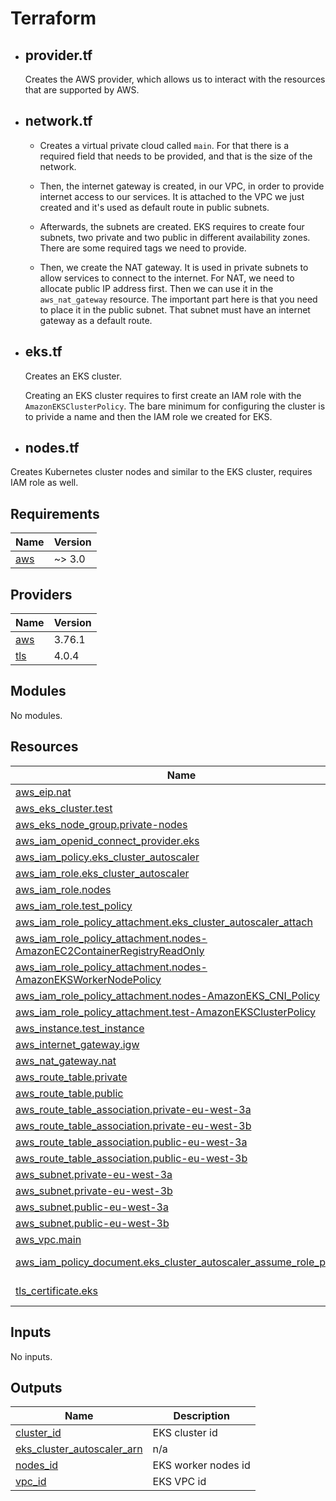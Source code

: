# Terraform

* ## provider.tf

  Creates the AWS provider, which allows us to interact with the resources that are supported by AWS.

* ## network.tf

  * Creates a virtual private cloud called ```main```. For that there is a required field that needs to be provided, and that is the size of the network.

  * Then, the internet gateway is created, in our VPC, in order to provide internet access to our services. It is attached to the VPC we just created and it's used as default route in public subnets.

  * Afterwards, the subnets are created. EKS requires to create four subnets, two private and two public in different availability zones. There are some required tags we need to provide.

  * Then, we create the NAT gateway.  It is used in private subnets to allow services to connect to the internet. For NAT, we need to allocate public IP address first. Then we can use it in the ```aws_nat_gateway``` resource. The important part here is that you need to place it in the public subnet. That subnet must have an internet gateway as a default route.

* ## eks.tf

  Creates an EKS cluster.

  Creating an EKS cluster requires to first create an IAM role with the ```AmazonEKSClusterPolicy```.
  The bare minimum for configuring the cluster is to privide a name and then the IAM role we created for EKS.

* ## nodes.tf

 Creates Kubernetes cluster nodes and similar to the EKS cluster, requires IAM role as well.

## Requirements

| Name | Version |
|------|---------|
| <a name="requirement_aws"></a> [aws](#requirement\_aws) | ~> 3.0 |

## Providers

| Name | Version |
|------|---------|
| <a name="provider_aws"></a> [aws](#provider\_aws) | 3.76.1 |
| <a name="provider_tls"></a> [tls](#provider\_tls) | 4.0.4 |

## Modules

No modules.

## Resources

| Name | Type |
|------|------|
| [aws_eip.nat](https://registry.terraform.io/providers/hashicorp/aws/latest/docs/resources/eip) | resource |
| [aws_eks_cluster.test](https://registry.terraform.io/providers/hashicorp/aws/latest/docs/resources/eks_cluster) | resource |
| [aws_eks_node_group.private-nodes](https://registry.terraform.io/providers/hashicorp/aws/latest/docs/resources/eks_node_group) | resource |
| [aws_iam_openid_connect_provider.eks](https://registry.terraform.io/providers/hashicorp/aws/latest/docs/resources/iam_openid_connect_provider) | resource |
| [aws_iam_policy.eks_cluster_autoscaler](https://registry.terraform.io/providers/hashicorp/aws/latest/docs/resources/iam_policy) | resource |
| [aws_iam_role.eks_cluster_autoscaler](https://registry.terraform.io/providers/hashicorp/aws/latest/docs/resources/iam_role) | resource |
| [aws_iam_role.nodes](https://registry.terraform.io/providers/hashicorp/aws/latest/docs/resources/iam_role) | resource |
| [aws_iam_role.test_policy](https://registry.terraform.io/providers/hashicorp/aws/latest/docs/resources/iam_role) | resource |
| [aws_iam_role_policy_attachment.eks_cluster_autoscaler_attach](https://registry.terraform.io/providers/hashicorp/aws/latest/docs/resources/iam_role_policy_attachment) | resource |
| [aws_iam_role_policy_attachment.nodes-AmazonEC2ContainerRegistryReadOnly](https://registry.terraform.io/providers/hashicorp/aws/latest/docs/resources/iam_role_policy_attachment) | resource |
| [aws_iam_role_policy_attachment.nodes-AmazonEKSWorkerNodePolicy](https://registry.terraform.io/providers/hashicorp/aws/latest/docs/resources/iam_role_policy_attachment) | resource |
| [aws_iam_role_policy_attachment.nodes-AmazonEKS_CNI_Policy](https://registry.terraform.io/providers/hashicorp/aws/latest/docs/resources/iam_role_policy_attachment) | resource |
| [aws_iam_role_policy_attachment.test-AmazonEKSClusterPolicy](https://registry.terraform.io/providers/hashicorp/aws/latest/docs/resources/iam_role_policy_attachment) | resource |
| [aws_instance.test_instance](https://registry.terraform.io/providers/hashicorp/aws/latest/docs/resources/instance) | resource |
| [aws_internet_gateway.igw](https://registry.terraform.io/providers/hashicorp/aws/latest/docs/resources/internet_gateway) | resource |
| [aws_nat_gateway.nat](https://registry.terraform.io/providers/hashicorp/aws/latest/docs/resources/nat_gateway) | resource |
| [aws_route_table.private](https://registry.terraform.io/providers/hashicorp/aws/latest/docs/resources/route_table) | resource |
| [aws_route_table.public](https://registry.terraform.io/providers/hashicorp/aws/latest/docs/resources/route_table) | resource |
| [aws_route_table_association.private-eu-west-3a](https://registry.terraform.io/providers/hashicorp/aws/latest/docs/resources/route_table_association) | resource |
| [aws_route_table_association.private-eu-west-3b](https://registry.terraform.io/providers/hashicorp/aws/latest/docs/resources/route_table_association) | resource |
| [aws_route_table_association.public-eu-west-3a](https://registry.terraform.io/providers/hashicorp/aws/latest/docs/resources/route_table_association) | resource |
| [aws_route_table_association.public-eu-west-3b](https://registry.terraform.io/providers/hashicorp/aws/latest/docs/resources/route_table_association) | resource |
| [aws_subnet.private-eu-west-3a](https://registry.terraform.io/providers/hashicorp/aws/latest/docs/resources/subnet) | resource |
| [aws_subnet.private-eu-west-3b](https://registry.terraform.io/providers/hashicorp/aws/latest/docs/resources/subnet) | resource |
| [aws_subnet.public-eu-west-3a](https://registry.terraform.io/providers/hashicorp/aws/latest/docs/resources/subnet) | resource |
| [aws_subnet.public-eu-west-3b](https://registry.terraform.io/providers/hashicorp/aws/latest/docs/resources/subnet) | resource |
| [aws_vpc.main](https://registry.terraform.io/providers/hashicorp/aws/latest/docs/resources/vpc) | resource |
| [aws_iam_policy_document.eks_cluster_autoscaler_assume_role_policy](https://registry.terraform.io/providers/hashicorp/aws/latest/docs/data-sources/iam_policy_document) | data source |
| [tls_certificate.eks](https://registry.terraform.io/providers/hashicorp/tls/latest/docs/data-sources/certificate) | data source |

## Inputs

No inputs.

## Outputs

| Name | Description |
|------|-------------|
| <a name="output_cluster_id"></a> [cluster\_id](#output\_cluster\_id) | EKS cluster id |
| <a name="output_eks_cluster_autoscaler_arn"></a> [eks\_cluster\_autoscaler\_arn](#output\_eks\_cluster\_autoscaler\_arn) | n/a |
| <a name="output_nodes_id"></a> [nodes\_id](#output\_nodes\_id) | EKS worker nodes id |
| <a name="output_vpc_id"></a> [vpc\_id](#output\_vpc\_id) | EKS VPC id |